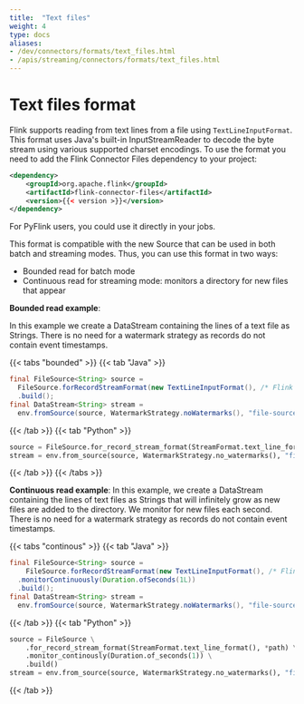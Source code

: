 ```yaml
---
title:  "Text files"
weight: 4
type: docs
aliases:
- /dev/connectors/formats/text_files.html
- /apis/streaming/connectors/formats/text_files.html
---
```

<!--
Licensed to the Apache Software Foundation (ASF) under one
or more contributor license agreements.  See the NOTICE file
distributed with this work for additional information
regarding copyright ownership.  The ASF licenses this file
to you under the Apache License, Version 2.0 (the
"License"); you may not use this file except in compliance
with the License.  You may obtain a copy of the License at

  http://www.apache.org/licenses/LICENSE-2.0

Unless required by applicable law or agreed to in writing,
software distributed under the License is distributed on an
"AS IS" BASIS, WITHOUT WARRANTIES OR CONDITIONS OF ANY
KIND, either express or implied.  See the License for the
specific language governing permissions and limitations
under the License.
-->


# Text files format

Flink supports reading from text lines from a file using `TextLineInputFormat`. This format uses Java's built-in InputStreamReader to decode the byte stream using various supported charset encodings.
To use the format you need to add the Flink Connector Files dependency to your project:

```xml
<dependency>
	<groupId>org.apache.flink</groupId>
	<artifactId>flink-connector-files</artifactId>
	<version>{{< version >}}</version>
</dependency>
```

For PyFlink users, you could use it directly in your jobs.

This format is compatible with the new Source that can be used in both batch and streaming modes.
Thus, you can use this format in two ways:
- Bounded read for batch mode
- Continuous read for streaming mode: monitors a directory for new files that appear

**Bounded read example**:

In this example we create a DataStream containing the lines of a text file as Strings. 
There is no need for a watermark strategy as records do not contain event timestamps.

{{< tabs "bounded" >}}
{{< tab "Java" >}}
```java
final FileSource<String> source =
  FileSource.forRecordStreamFormat(new TextLineInputFormat(), /* Flink Path */)
  .build();
final DataStream<String> stream =
  env.fromSource(source, WatermarkStrategy.noWatermarks(), "file-source");
```
{{< /tab >}}
{{< tab "Python" >}}
```python
source = FileSource.for_record_stream_format(StreamFormat.text_line_format(), *path).build()
stream = env.from_source(source, WatermarkStrategy.no_watermarks(), "file-source")
```
{{< /tab >}}
{{< /tabs >}}

**Continuous read example**:
In this example, we create a DataStream containing the lines of text files as Strings that will infinitely grow 
as new files are added to the directory. We monitor for new files each second.
There is no need for a watermark strategy as records do not contain event timestamps.

{{< tabs "continous" >}}
{{< tab "Java" >}}
```java
final FileSource<String> source =
    FileSource.forRecordStreamFormat(new TextLineInputFormat(), /* Flink Path */)
  .monitorContinuously(Duration.ofSeconds(1L))
  .build();
final DataStream<String> stream =
  env.fromSource(source, WatermarkStrategy.noWatermarks(), "file-source");
```
{{< /tab >}}
{{< tab "Python" >}}
```python
source = FileSource \
    .for_record_stream_format(StreamFormat.text_line_format(), *path) \
    .monitor_continously(Duration.of_seconds(1)) \
    .build()
stream = env.from_source(source, WatermarkStrategy.no_watermarks(), "file-source")
```
{{< /tab >}}
